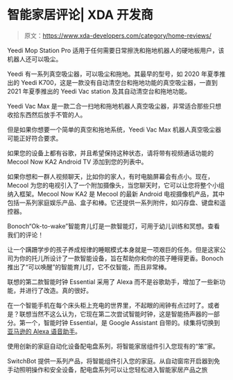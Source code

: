 # 智能家居评论| XDA 开发商

> 原文：<https://www.xda-developers.com/category/home-reviews/>

[](/yeedi-mop-station-pro-review/)

Yeedi Mop Station Pro 适用于任何需要日常擦洗和拖地机器人的硬地板用户，该机器人还可以吸尘。

Yeedi 有一系列真空吸尘器，可以吸尘和拖地。其最早的型号，如 2020 年夏季推出的 Yeedi K700，这是一款没有自动清空台和拖地功能的真空吸尘器，一直到 2021 年夏季推出的 Yeedi Vac station 及其自动清空台和拖地功能。

[](/yeedi-vac-max-review/)

Yeedi Vac Max 是一款二合一扫地和拖地机器人真空吸尘器，非常适合那些只想收拾东西然后放手不管的人。

但是如果你想要一个简单的真空和拖地系统，Yeedi Vac Max 机器人真空吸尘器可能正好符合要求。

[](/mecool-now-ka2-android-tv-review/)

如果您的设备上都有谷歌，并且希望保持这种状态，请将带有视频通话功能的 Mecool Now KA2 Android TV 添加到您的列表中。

如果你想和一群人视频聊天，比如你的家人，有时电脑屏幕会有点小。现在，Mecool 为您的电视引入了一个附加摄像头，当您聊天时，它可以让您将整个小组纳入框架。Mecool Now KA2 是 Mecool 的最新 Android 电视摄像机产品，其中包括一系列家庭娱乐产品、盒子和棒。它还提供一系列附件，如闪存盘、键盘和遥控器。

[](/bonoch-smart-nursery-light-review/)

Bonoch“Ok-to-wake”智能育儿灯是一款智能灯，可用于幼儿训练和冥想。查看我们的评论！

让一个蹒跚学步的孩子养成规律的睡眠模式本身就是一项艰巨的任务。但是这家公司为你的托儿所设计了一款智能设备，旨在帮助你和你的孩子睡得更香。Bonoch 推出了“可以唤醒”的智能育儿灯，它不仅智能，而且非常棒。

[](/lenovo-smart-clock-essential-alexa-review/)

联想的第二款智能时钟 Essential 采用了 Alexa 而不是谷歌助手，增加了一些新功能，并进行了改造。真的很好。

在一个智能手机在每个床头柜上充电的世界里，不起眼的闹钟有点过时了。或者是？联想当然不这么认为，它现在第二次尝试智能时钟，这是智能扬声器的一部分。第一个，智能时钟 Essential，是 Google Assistant 自带的。续集将切换到[亚马逊的 Alexa 语音助手](https://www.xda-developers.com/best-alexa-skills/)。

[](/switchbot-smart-home-controls-review/)

使用创新的家庭自动化设备配电盘系列，将智能家居组件引入您现有的“笨”家。

SwitchBot 提供一系列产品，将智能组件引入您的家庭。从自动窗帘开启器到免手动照明操作和安全设备，配电盘系列可以让您轻松进入智能家居产品之旅